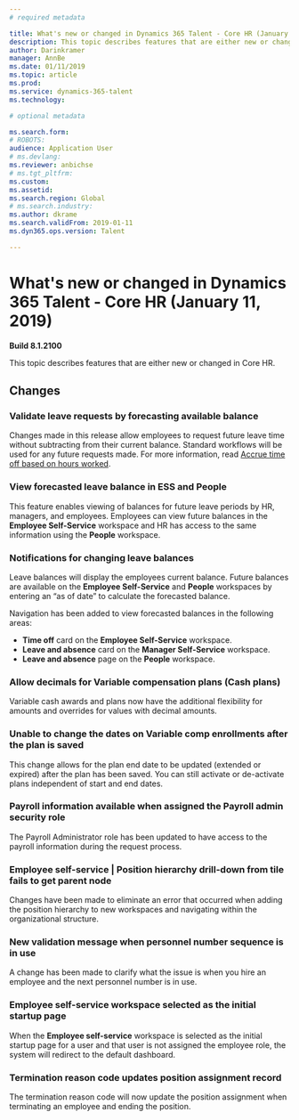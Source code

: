 ```yaml
---
# required metadata

title: What's new or changed in Dynamics 365 Talent - Core HR (January 11, 2019)
description: This topic describes features that are either new or changed in Microsoft Dynamics 365 Talent - Core HR.
author: Darinkramer
manager: AnnBe
ms.date: 01/11/2019
ms.topic: article
ms.prod: 
ms.service: dynamics-365-talent
ms.technology: 

# optional metadata

ms.search.form: 
# ROBOTS: 
audience: Application User
# ms.devlang: 
ms.reviewer: anbichse
# ms.tgt_pltfrm: 
ms.custom: 
ms.assetid: 
ms.search.region: Global
# ms.search.industry: 
ms.author: dkrame
ms.search.validFrom: 2019-01-11
ms.dyn365.ops.version: Talent

---
```

# What's new or changed in Dynamics 365 Talent - Core HR (January 11, 2019)

**Build 8.1.2100**

This topic describes features that are either new or changed in Core HR.

## Changes

### Validate leave requests by forecasting available balance
Changes made in this release allow employees to request future leave time without subtracting from their current balance. Standard workflows will be used for any future requests made. For more information, read [Accrue time off based on hours worked](leave-accrue-hours-worked.md).

### View forecasted leave balance in ESS and People
This feature enables viewing of balances for future leave periods by HR, managers, and employees. Employees can view future balances in the **Employee Self-Service** workspace and HR has access to the same information using the **People** workspace.

### Notifications for changing leave balances
Leave balances will display the employees current balance. Future balances are available on the **Employee Self-Service** and **People** workspaces by entering an “as of date” to calculate the forecasted balance.

Navigation has been added to view forecasted balances in the following areas:
  - **Time off** card on the **Employee Self-Service** workspace.
  - **Leave and absence** card on the **Manager Self-Service** workspace.
  - **Leave and absence** page on the **People** workspace.

### Allow decimals for Variable compensation plans (Cash plans)
Variable cash awards and plans now have the additional flexibility for amounts and overrides for values with decimal amounts.

### Unable to change the dates on Variable comp enrollments after the plan is saved
This change allows for the plan end date to be updated (extended or expired) after the plan has been saved. You can still activate or de-activate plans independent of start and end dates.

### Payroll information available when assigned the Payroll admin security role
The Payroll Administrator role has been updated to have access to the payroll information during the request process.

### Employee self-service | Position hierarchy drill-down from tile fails to get parent node
Changes have been made to eliminate an error that occurred when adding the position hierarchy to new workspaces and navigating within the organizational structure.

### New validation message when personnel number sequence is in use
A change has been made to clarify what the issue is when you hire an employee and the next personnel number is in use.

### Employee self-service workspace selected as the initial startup page
When the **Employee self-service** workspace is selected as the initial startup page for a user and that user is not assigned the employee role, the system will redirect to the default dashboard.

### Termination reason code updates position assignment record
The termination reason code will now update the position assignment when terminating an employee and ending the position. 
